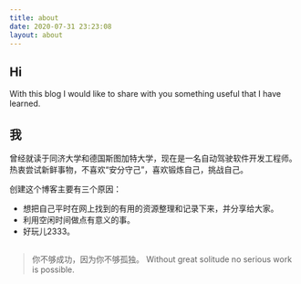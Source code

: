 ```yaml
---
title: about
date: 2020-07-31 23:23:08
layout: about
---
```


## Hi
With this blog I would like to share with you something useful that I have learned.

## 我
曾经就读于同济大学和德国斯图加特大学，现在是一名自动驾驶软件开发工程师。
热衷尝试新鲜事物，不喜欢“安分守己”，喜欢锻炼自己，挑战自己。

创建这个博客主要有三个原因：
- 想把自己平时在网上找到的有用的资源整理和记录下来，并分享给大家。
- 利用空闲时间做点有意义的事。
- 好玩儿2333。

## 
> 你不够成功，因为你不够孤独。
> Without great solitude no serious work is possible.

